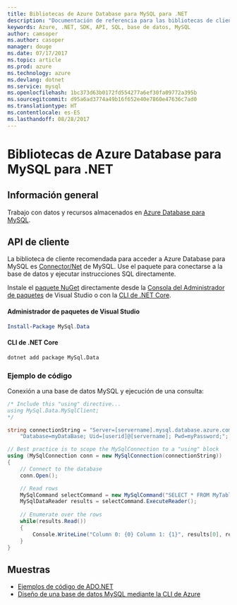 ```yaml
---
title: Bibliotecas de Azure Database para MySQL para .NET
description: "Documentación de referencia para las bibliotecas de cliente de .NET para Azure Database para MySQL"
keywords: Azure, .NET, SDK, API, SQL, base de datos, MySQL
author: camsoper
ms.author: casoper
manager: douge
ms.date: 07/17/2017
ms.topic: article
ms.prod: azure
ms.technology: azure
ms.devlang: dotnet
ms.service: mysql
ms.openlocfilehash: 1bc373d63b0172fd554277a6ef30fa09772a395b
ms.sourcegitcommit: d95a6ad3774a49b16f652e40e7860e47636c7ad0
ms.translationtype: HT
ms.contentlocale: es-ES
ms.lasthandoff: 08/28/2017
---
```

# <a name="azure-database-for-mysql-libraries-for-net"></a>Bibliotecas de Azure Database para MySQL para .NET

## <a name="overview"></a>Información general

Trabajo con datos y recursos almacenados en [Azure Database para MySQL](/azure/mysql/overview).

## <a name="client-apis"></a>API de cliente

La biblioteca de cliente recomendada para acceder a Azure Database para MySQL es [Connector/Net](https://dev.mysql.com/doc/connector-net/en) de MySQL. Use el paquete para conectarse a la base de datos y ejecutar instrucciones SQL directamente. 

Instale el [paquete NuGet](https://www.nuget.org/packages/MySql.Data) directamente desde la [Consola del Administrador de paquetes][PackageManager] de Visual Studio o con la [CLI de .NET Core][DotNetCLI].

#### <a name="visual-studio-package-manager"></a>Administrador de paquetes de Visual Studio

```powershell
Install-Package MySql.Data
```

#### <a name="net-core-cli"></a>CLI de .NET Core

```bash
dotnet add package MySql.Data
```

### <a name="code-example"></a>Ejemplo de código

Conexión a una base de datos MySQL y ejecución de una consulta:

```csharp
/* Include this "using" directive...
using MySql.Data.MySqlClient;
*/

string connectionString = "Server=[servername].mysql.database.azure.com; " +
    "Database=myDataBase; Uid=[userid]@[servername]; Pwd=myPassword;";

// Best practice is to scope the MySqlConnection to a "using" block
using (MySqlConnection conn = new MySqlConnection(connectionString))
{
    // Connect to the database
    conn.Open();

    // Read rows
    MySqlCommand selectCommand = new MySqlCommand("SELECT * FROM MyTable", conn);
    MySqlDataReader results = selectCommand.ExecuteReader();
    
    // Enumerate over the rows
    while(results.Read())
    {
        Console.WriteLine("Column 0: {0} Column 1: {1}", results[0], results[1]);
    }
}
```

## <a name="samples"></a>Muestras

- [Ejemplos de código de ADO.NET](/dotnet/framework/data/adonet/ado-net-code-examples)
- [Diseño de una base de datos MySQL mediante la CLI de Azure](https://docs.microsoft.com/azure/mysql/tutorial-design-database-using-cli) 

[PackageManager]: https://docs.microsoft.com/nuget/tools/package-manager-console
[DotNetCLI]: https://docs.microsoft.com/en-us/dotnet/core/tools/dotnet-add-package
